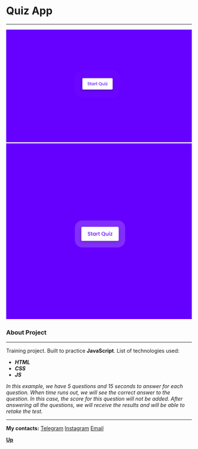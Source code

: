 <a id="anchor"></a>
# Quiz App
***
![Start screen](assets/img/Start.png)
![Action gif](assets/img/action.gif)



### About Project
***

Training project. Built to practice __JavaScript__. List of technologies used:
* ___HTML___
* ___CSS___
* ___JS___

_In this example, we have 5 questions and 15 seconds to answer for each question. When time runs out, we will see the correct answer to the question. In this case, the score for this question will not be added. After answering all the questions, we will receive the results and will be able to retake the test._
***
__My contacts:__
[Telegram](https://t.me/eurokot)
[Instagram](https://www.instagram.com/sadpage.js/)
<a href='mailto:eurokot_dev@mail.ru'>Email</a>

__[Up](#anchor)__
